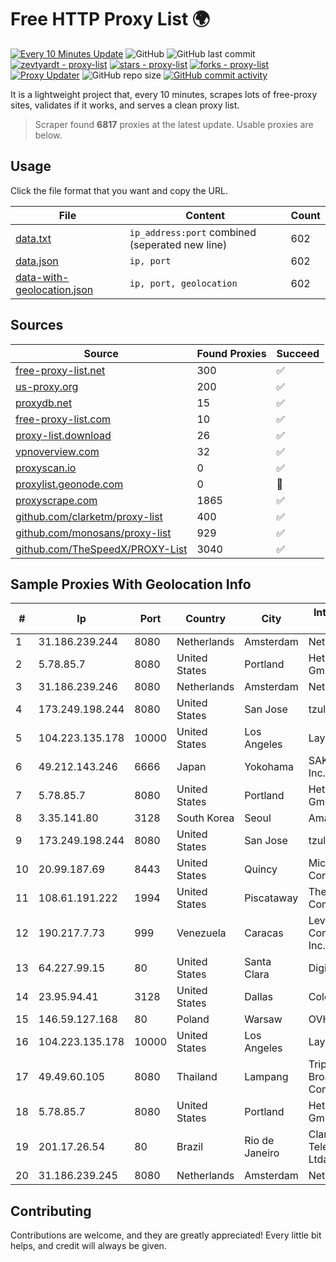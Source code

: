 
# Free HTTP Proxy List 🌍

[![Every 10 Minutes Update](https://github.com/mertguvencli/http-proxy-list/actions/workflows/main.yml/badge.svg?branch=main)](https://github.com/mertguvencli/http-proxy-list/actions/workflows/main.yml)
![GitHub](https://img.shields.io/github/license/mertguvencli/http-proxy-list)
![GitHub last commit](https://img.shields.io/github/last-commit/mertguvencli/http-proxy-list)
[![zevtyardt - proxy-list](https://img.shields.io/static/v1?label=zevtyardt&message=proxy-list&color=blue&logo=github)](https://github.com/zevtyardt/proxy-list "Go to GitHub repo")
[![stars - proxy-list](https://img.shields.io/github/stars/zevtyardt/proxy-list?style=social)](https://github.com/zevtyardt/proxy-list)
[![forks - proxy-list](https://img.shields.io/github/forks/zevtyardt/proxy-list?style=social)](https://github.com/zevtyardt/proxy-list)
[![Proxy Updater](https://github.com/zevtyardt/proxy-list/workflows/Proxy%20Updater/badge.svg)](https://github.com/zevtyardt/proxy-list/actions?query=workflow:"Proxy+Updater")
![GitHub repo size](https://img.shields.io/github/repo-size/zevtyardt/proxy-list)
[![GitHub commit activity](https://img.shields.io/github/commit-activity/m/zevtyardt/proxy-list?logo=commits)](https://github.com/zevtyardt/proxy-list/commits/main)

It is a lightweight project that, every 10 minutes, scrapes lots of free-proxy sites, validates if it works, and serves a clean proxy list.

> Scraper found **6817** proxies at the latest update. Usable proxies are below.

## Usage

Click the file format that you want and copy the URL.

|File|Content|Count|
|----|-------|-----|
|[data.txt](https://raw.githubusercontent.com/mertguvencli/http-proxy-list/main/proxy-list/data.txt)|`ip_address:port` combined (seperated new line)|602|
|[data.json](https://raw.githubusercontent.com/mertguvencli/http-proxy-list/main/proxy-list/data.json)|`ip, port`|602|
|[data-with-geolocation.json](https://raw.githubusercontent.com/mertguvencli/http-proxy-list/main/proxy-list/data-with-geolocation.json)|`ip, port, geolocation`|602|

## Sources

|Source|Found Proxies|Succeed|
|------|-------------|-------|
|[free-proxy-list.net](https://free-proxy-list.net)|300|✅|
|[us-proxy.org](https://www.us-proxy.org)|200|✅|
|[proxydb.net](http://proxydb.net)|15|✅|
|[free-proxy-list.com](https://free-proxy-list.com/?page=&port=&type%5B%5D=http&type%5B%5D=https&up_time=0&search=Search)|10|✅|
|[proxy-list.download](https://www.proxy-list.download/HTTP)|26|✅|
|[vpnoverview.com](https://vpnoverview.com/privacy/anonymous-browsing/free-proxy-servers)|32|✅|
|[proxyscan.io](https://www.proxyscan.io)|0|✅|
|[proxylist.geonode.com](https://proxylist.geonode.com/api/proxy-list?limit=300&page=1&sort_by=lastChecked&sort_type=desc&protocols=http,https)|0|🚫|
|[proxyscrape.com](https://api.proxyscrape.com/v2/?request=displayproxies&protocol=http&timeout=10000&country=all&ssl=all&anonymity=all)|1865|✅|
|[github.com/clarketm/proxy-list](https://raw.githubusercontent.com/clarketm/proxy-list/master/proxy-list-raw.txt)|400|✅|
|[github.com/monosans/proxy-list](https://raw.githubusercontent.com/monosans/proxy-list/main/proxies/http.txt)|929|✅|
|[github.com/TheSpeedX/PROXY-List](https://raw.githubusercontent.com/TheSpeedX/PROXY-List/master/http.txt)|3040|✅|


## Sample Proxies With Geolocation Info

|#|Ip|Port|Country|City|Internet Service Provider|
|-|--|----|-------|----|-------------------------|
|1|31.186.239.244|8080|Netherlands|Amsterdam|NetSkope Inc|
|2|5.78.85.7|8080|United States|Portland|Hetzner Online GmbH|
|3|31.186.239.246|8080|Netherlands|Amsterdam|NetSkope Inc|
|4|173.249.198.244|8080|United States|San Jose|tzulo, inc.|
|5|104.223.135.178|10000|United States|Los Angeles|LayerHost|
|6|49.212.143.246|6666|Japan|Yokohama|SAKURA Internet Inc.|
|7|5.78.85.7|8080|United States|Portland|Hetzner Online GmbH|
|8|3.35.141.80|3128|South Korea|Seoul|Amazon.com, Inc.|
|9|173.249.198.244|8080|United States|San Jose|tzulo, inc.|
|10|20.99.187.69|8443|United States|Quincy|Microsoft Corporation|
|11|108.61.191.222|1994|United States|Piscataway|The Constant Company|
|12|190.217.7.73|999|Venezuela|Caracas|Level 3 Communications, Inc.|
|13|64.227.99.15|80|United States|Santa Clara|DigitalOcean, LLC|
|14|23.95.94.41|3128|United States|Dallas|ColoCrossing|
|15|146.59.127.168|80|Poland|Warsaw|OVH SAS|
|16|104.223.135.178|10000|United States|Los Angeles|LayerHost|
|17|49.49.60.105|8080|Thailand|Lampang|Triple T Broadband Public Company Limited|
|18|5.78.85.7|8080|United States|Portland|Hetzner Online GmbH|
|19|201.17.26.54|80|Brazil|Rio de Janeiro|Claro NXT Telecomunicacoes Ltda|
|20|31.186.239.245|8080|Netherlands|Amsterdam|NetSkope Inc|



## Contributing

Contributions are welcome, and they are greatly appreciated! Every
little bit helps, and credit will always be given.

